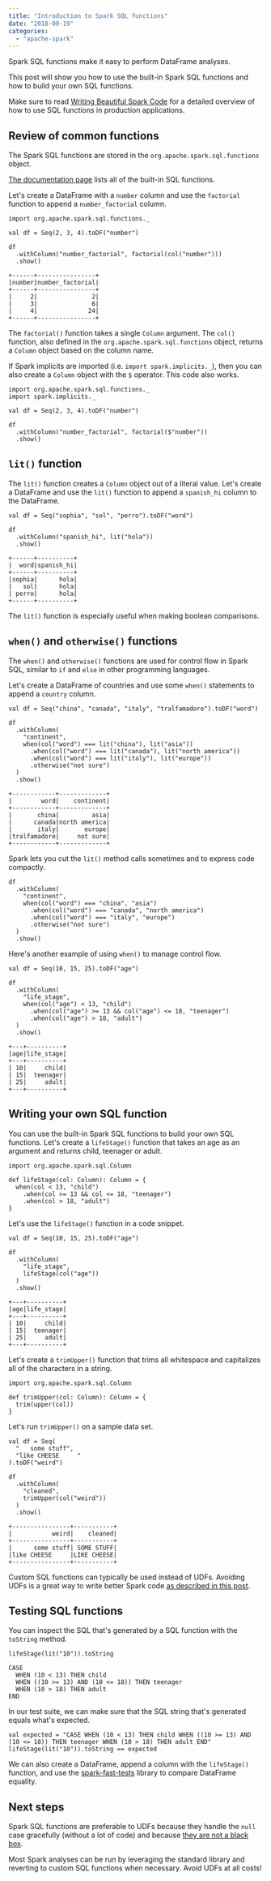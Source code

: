 ```yaml
---
title: "Introduction to Spark SQL functions"
date: "2018-09-19"
categories: 
  - "apache-spark"
---
```


Spark SQL functions make it easy to perform DataFrame analyses.

This post will show you how to use the built-in Spark SQL functions and how to build your own SQL functions.

Make sure to read [Writing Beautiful Spark Code](https://leanpub.com/beautiful-spark/) for a detailed overview of how to use SQL functions in production applications.

## Review of common functions

The Spark SQL functions are stored in the `org.apache.spark.sql.functions` object.

[The documentation page](http://spark.apache.org/docs/latest/api/scala/index.html#org.apache.spark.sql.functions$) lists all of the built-in SQL functions.

Let's create a DataFrame with a `number` column and use the `factorial` function to append a `number_factorial` column.

```
import org.apache.spark.sql.functions._

val df = Seq(2, 3, 4).toDF("number")

df
  .withColumn("number_factorial", factorial(col("number")))
  .show()
```

```
+------+----------------+
|number|number_factorial|
+------+----------------+
|     2|               2|
|     3|               6|
|     4|              24|
+------+----------------+
```

The `factorial()` function takes a single `Column` argument. The `col()` function, also defined in the `org.apache.spark.sql.functions` object, returns a `Column` object based on the column name.

If Spark implicits are imported (i.e. `import spark.implicits._`), then you can also create a `Column` object with the `$` operator. This code also works.

```
import org.apache.spark.sql.functions._
import spark.implicits._

val df = Seq(2, 3, 4).toDF("number")

df
  .withColumn("number_factorial", factorial($"number"))
  .show()
```

## `lit()` function

The `lit()` function creates a `Column` object out of a literal value. Let's create a DataFrame and use the `lit()` function to append a `spanish_hi` column to the DataFrame.

```
val df = Seq("sophia", "sol", "perro").toDF("word")

df
  .withColumn("spanish_hi", lit("hola"))
  .show()
```

```
+------+----------+
|  word|spanish_hi|
+------+----------+
|sophia|      hola|
|   sol|      hola|
| perro|      hola|
+------+----------+
```

The `lit()` function is especially useful when making boolean comparisons.

## `when()` and `otherwise()` functions

The `when()` and `otherwise()` functions are used for control flow in Spark SQL, similar to `if` and `else` in other programming languages.

Let's create a DataFrame of countries and use some `when()` statements to append a `country` column.

```
val df = Seq("china", "canada", "italy", "tralfamadore").toDF("word")

df
  .withColumn(
    "continent",
    when(col("word") === lit("china"), lit("asia"))
      .when(col("word") === lit("canada"), lit("north america"))
      .when(col("word") === lit("italy"), lit("europe"))
      .otherwise("not sure")
  )
  .show()
```

```
+------------+-------------+
|        word|    continent|
+------------+-------------+
|       china|         asia|
|      canada|north america|
|       italy|       europe|
|tralfamadore|     not sure|
+------------+-------------+
```

Spark lets you cut the `lit()` method calls sometimes and to express code compactly.

```
df
  .withColumn(
    "continent",
    when(col("word") === "china", "asia")
      .when(col("word") === "canada", "north america")
      .when(col("word") === "italy", "europe")
      .otherwise("not sure")
  )
  .show()
```

Here's another example of using `when()` to manage control flow.

```
val df = Seq(10, 15, 25).toDF("age")

df
  .withColumn(
    "life_stage",
    when(col("age") < 13, "child")
      .when(col("age") >= 13 && col("age") <= 18, "teenager")
      .when(col("age") > 18, "adult")
  )
  .show()
```

```
+---+----------+
|age|life_stage|
+---+----------+
| 10|     child|
| 15|  teenager|
| 25|     adult|
+---+----------+
```

## Writing your own SQL function

You can use the built-in Spark SQL functions to build your own SQL functions. Let's create a `lifeStage()` function that takes an age as an argument and returns child, teenager or adult.

```
import org.apache.spark.sql.Column

def lifeStage(col: Column): Column = {
  when(col < 13, "child")
    .when(col >= 13 && col <= 18, "teenager")
    .when(col > 18, "adult")
}
```

Let's use the `lifeStage()` function in a code snippet.

```
val df = Seq(10, 15, 25).toDF("age")

df
  .withColumn(
    "life_stage",
    lifeStage(col("age"))
  )
  .show()
```

```
+---+----------+
|age|life_stage|
+---+----------+
| 10|     child|
| 15|  teenager|
| 25|     adult|
+---+----------+
```

Let's create a `trimUpper()` function that trims all whitespace and capitalizes all of the characters in a string.

```
import org.apache.spark.sql.Column

def trimUpper(col: Column): Column = {
  trim(upper(col))
}
```

Let's run `trimUpper()` on a sample data set.

```
val df = Seq(
  "   some stuff",
  "like CHEESE     "
).toDF("weird")

df
  .withColumn(
    "cleaned",
    trimUpper(col("weird"))
  )
  .show()
```

```
+----------------+-----------+
|           weird|    cleaned|
+----------------+-----------+
|      some stuff| SOME STUFF|
|like CHEESE     |LIKE CHEESE|
+----------------+-----------+
```

Custom SQL functions can typically be used instead of UDFs. Avoiding UDFs is a great way to write better Spark code [as described in this post](https://medium.com/@mrpowers/spark-user-defined-functions-udfs-6c849e39443b).

## Testing SQL functions

You can inspect the SQL that's generated by a SQL function with the `toString` method.

```
lifeStage(lit("10")).toString
```

```
CASE
  WHEN (10 < 13) THEN child
  WHEN ((10 >= 13) AND (10 <= 18)) THEN teenager
  WHEN (10 > 18) THEN adult
END
```

In our test suite, we can make sure that the SQL string that's generated equals what's expected.

```
val expected = "CASE WHEN (10 < 13) THEN child WHEN ((10 >= 13) AND (10 <= 18)) THEN teenager WHEN (10 > 18) THEN adult END"
lifeStage(lit("10")).toString == expected
```

We can also create a DataFrame, append a column with the `lifeStage()` function, and use the [spark-fast-tests](https://github.com/MrPowers/spark-fast-tests/) library to compare DataFrame equality.

## Next steps

Spark SQL functions are preferable to UDFs because they handle the `null` case gracefully (without a lot of code) and because [they are not a black box](https://jaceklaskowski.gitbooks.io/mastering-spark-sql/spark-sql-udfs-blackbox.html).

Most Spark analyses can be run by leveraging the standard library and reverting to custom SQL functions when necessary. Avoid UDFs at all costs!
